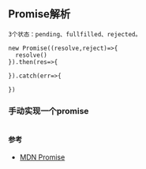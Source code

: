 ## Promise解析  

```
3个状态：pending、fullfilled、rejected。

new Promise((resolve,reject)=>{
  resolve()
}).then(res=>{

}).catch(err=>{

})
```

### 手动实现一个promise  
```

```

#### 参考  
* [MDN Promise](https://developer.mozilla.org/zh-CN/docs/Web/JavaScript/Reference/Global_Objects/Promise)